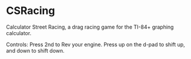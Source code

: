 # CSRacing
Calculator Street Racing, a drag racing game for the TI-84+ graphing calculator.

Controls: Press 2nd to Rev your engine. Press up on the d-pad to shift up, and down to shift down.
